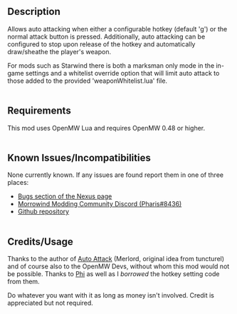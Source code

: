 ## Description

Allows auto attacking when either a configurable hotkey (default 'g') or the normal attack button is pressed. Additionally, auto attacking can be configured to stop upon release of the hotkey and automatically draw/sheathe the player's weapon.

For mods such as Starwind there is both a marksman only mode in the in-game settings and a whitelist override option that will limit auto attack to those added to the provided 'weaponWhitelist.lua' file.
<br><br>

## Requirements

This mod uses OpenMW Lua and requires OpenMW 0.48 or higher.
<br><br>

## Known Issues/Incompatibilities

None currently known. If any issues are found report them in one of three places:

- [Bugs section of the Nexus page](https://www.nexusmods.com/morrowind/mods/52129)
- [Morrowind Modding Community Discord (Pharis#8436)]( https://discord.me/mwmods )
- [Github repository]( https://github.com/PharisMods/auto-attack )
<br><br>

## Credits/Usage

Thanks to the author of [Auto Attack](https://www.nexusmods.com/morrowind/mods/51348) (Merlord, original idea from tuncturel) and of course also to the OpenMW Devs, without whom this mod would not be possible. Thanks to [Phi](https://github.com/phi-fell) as well as I *borrowed* the hotkey setting code from them.

Do whatever you want with it as long as money isn't involved. Credit is appreciated but not required.
